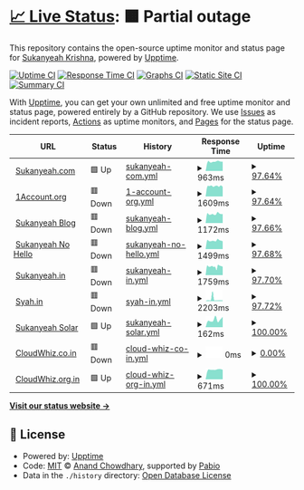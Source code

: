 # [📈 Live Status](https://status.sukanyeah.com): <!--live status--> **🟧 Partial outage**

This repository contains the open-source uptime monitor and status page for [Sukanyeah Krishna](www.sukanyeah.com), powered by [Upptime](https://github.com/upptime/upptime).

[![Uptime CI](https://github.com/Sukanyeah/upptime/workflows/Uptime%20CI/badge.svg)](https://github.com/Sukanyeah/upptime/actions?query=workflow%3A%22Uptime+CI%22)
[![Response Time CI](https://github.com/Sukanyeah/upptime/workflows/Response%20Time%20CI/badge.svg)](https://github.com/Sukanyeah/upptime/actions?query=workflow%3A%22Response+Time+CI%22)
[![Graphs CI](https://github.com/Sukanyeah/upptime/workflows/Graphs%20CI/badge.svg)](https://github.com/Sukanyeah/upptime/actions?query=workflow%3A%22Graphs+CI%22)
[![Static Site CI](https://github.com/Sukanyeah/upptime/workflows/Static%20Site%20CI/badge.svg)](https://github.com/Sukanyeah/upptime/actions?query=workflow%3A%22Static+Site+CI%22)
[![Summary CI](https://github.com/Sukanyeah/upptime/workflows/Summary%20CI/badge.svg)](https://github.com/Sukanyeah/upptime/actions?query=workflow%3A%22Summary+CI%22)

With [Upptime](https://upptime.js.org), you can get your own unlimited and free uptime monitor and status page, powered entirely by a GitHub repository. We use [Issues](https://github.com/Sukanyeah/upptime/issues) as incident reports, [Actions](https://github.com/Sukanyeah/upptime/actions) as uptime monitors, and [Pages](https://status.sukanyeah.com) for the status page.

<!--start: status pages-->
<!-- This summary is generated by Upptime (https://github.com/upptime/upptime) -->
<!-- Do not edit this manually, your changes will be overwritten -->
<!-- prettier-ignore -->
| URL | Status | History | Response Time | Uptime |
| --- | ------ | ------- | ------------- | ------ |
| <img alt="" src="https://icons.duckduckgo.com/ip3/www.sukanyeah.com.ico" height="13"> [Sukanyeah.com](https://www.sukanyeah.com) | 🟩 Up | [sukanyeah-com.yml](https://github.com/Sukanyeah/Uptime/commits/HEAD/history/sukanyeah-com.yml) | <details><summary><img alt="Response time graph" src="./graphs/sukanyeah-com/response-time-week.png" height="20"> 963ms</summary><br><a href="https://status.sukanyeah.com/history/sukanyeah-com"><img alt="Response time 841" src="https://img.shields.io/endpoint?url=https%3A%2F%2Fraw.githubusercontent.com%2FSukanyeah%2FUptime%2FHEAD%2Fapi%2Fsukanyeah-com%2Fresponse-time.json"></a><br><a href="https://status.sukanyeah.com/history/sukanyeah-com"><img alt="24-hour response time 1087" src="https://img.shields.io/endpoint?url=https%3A%2F%2Fraw.githubusercontent.com%2FSukanyeah%2FUptime%2FHEAD%2Fapi%2Fsukanyeah-com%2Fresponse-time-day.json"></a><br><a href="https://status.sukanyeah.com/history/sukanyeah-com"><img alt="7-day response time 963" src="https://img.shields.io/endpoint?url=https%3A%2F%2Fraw.githubusercontent.com%2FSukanyeah%2FUptime%2FHEAD%2Fapi%2Fsukanyeah-com%2Fresponse-time-week.json"></a><br><a href="https://status.sukanyeah.com/history/sukanyeah-com"><img alt="30-day response time 845" src="https://img.shields.io/endpoint?url=https%3A%2F%2Fraw.githubusercontent.com%2FSukanyeah%2FUptime%2FHEAD%2Fapi%2Fsukanyeah-com%2Fresponse-time-month.json"></a><br><a href="https://status.sukanyeah.com/history/sukanyeah-com"><img alt="1-year response time 841" src="https://img.shields.io/endpoint?url=https%3A%2F%2Fraw.githubusercontent.com%2FSukanyeah%2FUptime%2FHEAD%2Fapi%2Fsukanyeah-com%2Fresponse-time-year.json"></a></details> | <details><summary><a href="https://status.sukanyeah.com/history/sukanyeah-com">97.64%</a></summary><a href="https://status.sukanyeah.com/history/sukanyeah-com"><img alt="All-time uptime 96.18%" src="https://img.shields.io/endpoint?url=https%3A%2F%2Fraw.githubusercontent.com%2FSukanyeah%2FUptime%2FHEAD%2Fapi%2Fsukanyeah-com%2Fuptime.json"></a><br><a href="https://status.sukanyeah.com/history/sukanyeah-com"><img alt="24-hour uptime 83.50%" src="https://img.shields.io/endpoint?url=https%3A%2F%2Fraw.githubusercontent.com%2FSukanyeah%2FUptime%2FHEAD%2Fapi%2Fsukanyeah-com%2Fuptime-day.json"></a><br><a href="https://status.sukanyeah.com/history/sukanyeah-com"><img alt="7-day uptime 97.64%" src="https://img.shields.io/endpoint?url=https%3A%2F%2Fraw.githubusercontent.com%2FSukanyeah%2FUptime%2FHEAD%2Fapi%2Fsukanyeah-com%2Fuptime-week.json"></a><br><a href="https://status.sukanyeah.com/history/sukanyeah-com"><img alt="30-day uptime 82.27%" src="https://img.shields.io/endpoint?url=https%3A%2F%2Fraw.githubusercontent.com%2FSukanyeah%2FUptime%2FHEAD%2Fapi%2Fsukanyeah-com%2Fuptime-month.json"></a><br><a href="https://status.sukanyeah.com/history/sukanyeah-com"><img alt="1-year uptime 96.18%" src="https://img.shields.io/endpoint?url=https%3A%2F%2Fraw.githubusercontent.com%2FSukanyeah%2FUptime%2FHEAD%2Fapi%2Fsukanyeah-com%2Fuptime-year.json"></a></details>
| <img alt="" src="https://icons.duckduckgo.com/ip3/www.1account.org.ico" height="13"> [1Account.org](https://www.1account.org) | 🟥 Down | [1-account-org.yml](https://github.com/Sukanyeah/Uptime/commits/HEAD/history/1-account-org.yml) | <details><summary><img alt="Response time graph" src="./graphs/1-account-org/response-time-week.png" height="20"> 1609ms</summary><br><a href="https://status.sukanyeah.com/history/1-account-org"><img alt="Response time 925" src="https://img.shields.io/endpoint?url=https%3A%2F%2Fraw.githubusercontent.com%2FSukanyeah%2FUptime%2FHEAD%2Fapi%2F1-account-org%2Fresponse-time.json"></a><br><a href="https://status.sukanyeah.com/history/1-account-org"><img alt="24-hour response time 2137" src="https://img.shields.io/endpoint?url=https%3A%2F%2Fraw.githubusercontent.com%2FSukanyeah%2FUptime%2FHEAD%2Fapi%2F1-account-org%2Fresponse-time-day.json"></a><br><a href="https://status.sukanyeah.com/history/1-account-org"><img alt="7-day response time 1609" src="https://img.shields.io/endpoint?url=https%3A%2F%2Fraw.githubusercontent.com%2FSukanyeah%2FUptime%2FHEAD%2Fapi%2F1-account-org%2Fresponse-time-week.json"></a><br><a href="https://status.sukanyeah.com/history/1-account-org"><img alt="30-day response time 1182" src="https://img.shields.io/endpoint?url=https%3A%2F%2Fraw.githubusercontent.com%2FSukanyeah%2FUptime%2FHEAD%2Fapi%2F1-account-org%2Fresponse-time-month.json"></a><br><a href="https://status.sukanyeah.com/history/1-account-org"><img alt="1-year response time 925" src="https://img.shields.io/endpoint?url=https%3A%2F%2Fraw.githubusercontent.com%2FSukanyeah%2FUptime%2FHEAD%2Fapi%2F1-account-org%2Fresponse-time-year.json"></a></details> | <details><summary><a href="https://status.sukanyeah.com/history/1-account-org">97.64%</a></summary><a href="https://status.sukanyeah.com/history/1-account-org"><img alt="All-time uptime 96.15%" src="https://img.shields.io/endpoint?url=https%3A%2F%2Fraw.githubusercontent.com%2FSukanyeah%2FUptime%2FHEAD%2Fapi%2F1-account-org%2Fuptime.json"></a><br><a href="https://status.sukanyeah.com/history/1-account-org"><img alt="24-hour uptime 83.50%" src="https://img.shields.io/endpoint?url=https%3A%2F%2Fraw.githubusercontent.com%2FSukanyeah%2FUptime%2FHEAD%2Fapi%2F1-account-org%2Fuptime-day.json"></a><br><a href="https://status.sukanyeah.com/history/1-account-org"><img alt="7-day uptime 97.64%" src="https://img.shields.io/endpoint?url=https%3A%2F%2Fraw.githubusercontent.com%2FSukanyeah%2FUptime%2FHEAD%2Fapi%2F1-account-org%2Fuptime-week.json"></a><br><a href="https://status.sukanyeah.com/history/1-account-org"><img alt="30-day uptime 82.27%" src="https://img.shields.io/endpoint?url=https%3A%2F%2Fraw.githubusercontent.com%2FSukanyeah%2FUptime%2FHEAD%2Fapi%2F1-account-org%2Fuptime-month.json"></a><br><a href="https://status.sukanyeah.com/history/1-account-org"><img alt="1-year uptime 96.15%" src="https://img.shields.io/endpoint?url=https%3A%2F%2Fraw.githubusercontent.com%2FSukanyeah%2FUptime%2FHEAD%2Fapi%2F1-account-org%2Fuptime-year.json"></a></details>
| <img alt="" src="https://icons.duckduckgo.com/ip3/ml.sukanyeah.com.ico" height="13"> [Sukanyeah Blog](https://ml.sukanyeah.com) | 🟥 Down | [sukanyeah-blog.yml](https://github.com/Sukanyeah/Uptime/commits/HEAD/history/sukanyeah-blog.yml) | <details><summary><img alt="Response time graph" src="./graphs/sukanyeah-blog/response-time-week.png" height="20"> 1172ms</summary><br><a href="https://status.sukanyeah.com/history/sukanyeah-blog"><img alt="Response time 1118" src="https://img.shields.io/endpoint?url=https%3A%2F%2Fraw.githubusercontent.com%2FSukanyeah%2FUptime%2FHEAD%2Fapi%2Fsukanyeah-blog%2Fresponse-time.json"></a><br><a href="https://status.sukanyeah.com/history/sukanyeah-blog"><img alt="24-hour response time 1327" src="https://img.shields.io/endpoint?url=https%3A%2F%2Fraw.githubusercontent.com%2FSukanyeah%2FUptime%2FHEAD%2Fapi%2Fsukanyeah-blog%2Fresponse-time-day.json"></a><br><a href="https://status.sukanyeah.com/history/sukanyeah-blog"><img alt="7-day response time 1172" src="https://img.shields.io/endpoint?url=https%3A%2F%2Fraw.githubusercontent.com%2FSukanyeah%2FUptime%2FHEAD%2Fapi%2Fsukanyeah-blog%2Fresponse-time-week.json"></a><br><a href="https://status.sukanyeah.com/history/sukanyeah-blog"><img alt="30-day response time 1381" src="https://img.shields.io/endpoint?url=https%3A%2F%2Fraw.githubusercontent.com%2FSukanyeah%2FUptime%2FHEAD%2Fapi%2Fsukanyeah-blog%2Fresponse-time-month.json"></a><br><a href="https://status.sukanyeah.com/history/sukanyeah-blog"><img alt="1-year response time 1118" src="https://img.shields.io/endpoint?url=https%3A%2F%2Fraw.githubusercontent.com%2FSukanyeah%2FUptime%2FHEAD%2Fapi%2Fsukanyeah-blog%2Fresponse-time-year.json"></a></details> | <details><summary><a href="https://status.sukanyeah.com/history/sukanyeah-blog">97.66%</a></summary><a href="https://status.sukanyeah.com/history/sukanyeah-blog"><img alt="All-time uptime 98.02%" src="https://img.shields.io/endpoint?url=https%3A%2F%2Fraw.githubusercontent.com%2FSukanyeah%2FUptime%2FHEAD%2Fapi%2Fsukanyeah-blog%2Fuptime.json"></a><br><a href="https://status.sukanyeah.com/history/sukanyeah-blog"><img alt="24-hour uptime 83.62%" src="https://img.shields.io/endpoint?url=https%3A%2F%2Fraw.githubusercontent.com%2FSukanyeah%2FUptime%2FHEAD%2Fapi%2Fsukanyeah-blog%2Fuptime-day.json"></a><br><a href="https://status.sukanyeah.com/history/sukanyeah-blog"><img alt="7-day uptime 97.66%" src="https://img.shields.io/endpoint?url=https%3A%2F%2Fraw.githubusercontent.com%2FSukanyeah%2FUptime%2FHEAD%2Fapi%2Fsukanyeah-blog%2Fuptime-week.json"></a><br><a href="https://status.sukanyeah.com/history/sukanyeah-blog"><img alt="30-day uptime 99.36%" src="https://img.shields.io/endpoint?url=https%3A%2F%2Fraw.githubusercontent.com%2FSukanyeah%2FUptime%2FHEAD%2Fapi%2Fsukanyeah-blog%2Fuptime-month.json"></a><br><a href="https://status.sukanyeah.com/history/sukanyeah-blog"><img alt="1-year uptime 98.02%" src="https://img.shields.io/endpoint?url=https%3A%2F%2Fraw.githubusercontent.com%2FSukanyeah%2FUptime%2FHEAD%2Fapi%2Fsukanyeah-blog%2Fuptime-year.json"></a></details>
| <img alt="" src="https://icons.duckduckgo.com/ip3/nohello.sukanyeah.com.ico" height="13"> [Sukanyeah No Hello](https://nohello.sukanyeah.com) | 🟥 Down | [sukanyeah-no-hello.yml](https://github.com/Sukanyeah/Uptime/commits/HEAD/history/sukanyeah-no-hello.yml) | <details><summary><img alt="Response time graph" src="./graphs/sukanyeah-no-hello/response-time-week.png" height="20"> 1499ms</summary><br><a href="https://status.sukanyeah.com/history/sukanyeah-no-hello"><img alt="Response time 1267" src="https://img.shields.io/endpoint?url=https%3A%2F%2Fraw.githubusercontent.com%2FSukanyeah%2FUptime%2FHEAD%2Fapi%2Fsukanyeah-no-hello%2Fresponse-time.json"></a><br><a href="https://status.sukanyeah.com/history/sukanyeah-no-hello"><img alt="24-hour response time 1701" src="https://img.shields.io/endpoint?url=https%3A%2F%2Fraw.githubusercontent.com%2FSukanyeah%2FUptime%2FHEAD%2Fapi%2Fsukanyeah-no-hello%2Fresponse-time-day.json"></a><br><a href="https://status.sukanyeah.com/history/sukanyeah-no-hello"><img alt="7-day response time 1499" src="https://img.shields.io/endpoint?url=https%3A%2F%2Fraw.githubusercontent.com%2FSukanyeah%2FUptime%2FHEAD%2Fapi%2Fsukanyeah-no-hello%2Fresponse-time-week.json"></a><br><a href="https://status.sukanyeah.com/history/sukanyeah-no-hello"><img alt="30-day response time 1327" src="https://img.shields.io/endpoint?url=https%3A%2F%2Fraw.githubusercontent.com%2FSukanyeah%2FUptime%2FHEAD%2Fapi%2Fsukanyeah-no-hello%2Fresponse-time-month.json"></a><br><a href="https://status.sukanyeah.com/history/sukanyeah-no-hello"><img alt="1-year response time 1267" src="https://img.shields.io/endpoint?url=https%3A%2F%2Fraw.githubusercontent.com%2FSukanyeah%2FUptime%2FHEAD%2Fapi%2Fsukanyeah-no-hello%2Fresponse-time-year.json"></a></details> | <details><summary><a href="https://status.sukanyeah.com/history/sukanyeah-no-hello">97.68%</a></summary><a href="https://status.sukanyeah.com/history/sukanyeah-no-hello"><img alt="All-time uptime 96.15%" src="https://img.shields.io/endpoint?url=https%3A%2F%2Fraw.githubusercontent.com%2FSukanyeah%2FUptime%2FHEAD%2Fapi%2Fsukanyeah-no-hello%2Fuptime.json"></a><br><a href="https://status.sukanyeah.com/history/sukanyeah-no-hello"><img alt="24-hour uptime 83.73%" src="https://img.shields.io/endpoint?url=https%3A%2F%2Fraw.githubusercontent.com%2FSukanyeah%2FUptime%2FHEAD%2Fapi%2Fsukanyeah-no-hello%2Fuptime-day.json"></a><br><a href="https://status.sukanyeah.com/history/sukanyeah-no-hello"><img alt="7-day uptime 97.68%" src="https://img.shields.io/endpoint?url=https%3A%2F%2Fraw.githubusercontent.com%2FSukanyeah%2FUptime%2FHEAD%2Fapi%2Fsukanyeah-no-hello%2Fuptime-week.json"></a><br><a href="https://status.sukanyeah.com/history/sukanyeah-no-hello"><img alt="30-day uptime 82.29%" src="https://img.shields.io/endpoint?url=https%3A%2F%2Fraw.githubusercontent.com%2FSukanyeah%2FUptime%2FHEAD%2Fapi%2Fsukanyeah-no-hello%2Fuptime-month.json"></a><br><a href="https://status.sukanyeah.com/history/sukanyeah-no-hello"><img alt="1-year uptime 96.15%" src="https://img.shields.io/endpoint?url=https%3A%2F%2Fraw.githubusercontent.com%2FSukanyeah%2FUptime%2FHEAD%2Fapi%2Fsukanyeah-no-hello%2Fuptime-year.json"></a></details>
| <img alt="" src="https://icons.duckduckgo.com/ip3/www.sukanyeah.in.ico" height="13"> [Sukanyeah.in](https://www.sukanyeah.in) | 🟥 Down | [sukanyeah-in.yml](https://github.com/Sukanyeah/Uptime/commits/HEAD/history/sukanyeah-in.yml) | <details><summary><img alt="Response time graph" src="./graphs/sukanyeah-in/response-time-week.png" height="20"> 1759ms</summary><br><a href="https://status.sukanyeah.com/history/sukanyeah-in"><img alt="Response time 1543" src="https://img.shields.io/endpoint?url=https%3A%2F%2Fraw.githubusercontent.com%2FSukanyeah%2FUptime%2FHEAD%2Fapi%2Fsukanyeah-in%2Fresponse-time.json"></a><br><a href="https://status.sukanyeah.com/history/sukanyeah-in"><img alt="24-hour response time 2083" src="https://img.shields.io/endpoint?url=https%3A%2F%2Fraw.githubusercontent.com%2FSukanyeah%2FUptime%2FHEAD%2Fapi%2Fsukanyeah-in%2Fresponse-time-day.json"></a><br><a href="https://status.sukanyeah.com/history/sukanyeah-in"><img alt="7-day response time 1759" src="https://img.shields.io/endpoint?url=https%3A%2F%2Fraw.githubusercontent.com%2FSukanyeah%2FUptime%2FHEAD%2Fapi%2Fsukanyeah-in%2Fresponse-time-week.json"></a><br><a href="https://status.sukanyeah.com/history/sukanyeah-in"><img alt="30-day response time 1614" src="https://img.shields.io/endpoint?url=https%3A%2F%2Fraw.githubusercontent.com%2FSukanyeah%2FUptime%2FHEAD%2Fapi%2Fsukanyeah-in%2Fresponse-time-month.json"></a><br><a href="https://status.sukanyeah.com/history/sukanyeah-in"><img alt="1-year response time 1543" src="https://img.shields.io/endpoint?url=https%3A%2F%2Fraw.githubusercontent.com%2FSukanyeah%2FUptime%2FHEAD%2Fapi%2Fsukanyeah-in%2Fresponse-time-year.json"></a></details> | <details><summary><a href="https://status.sukanyeah.com/history/sukanyeah-in">97.70%</a></summary><a href="https://status.sukanyeah.com/history/sukanyeah-in"><img alt="All-time uptime 96.14%" src="https://img.shields.io/endpoint?url=https%3A%2F%2Fraw.githubusercontent.com%2FSukanyeah%2FUptime%2FHEAD%2Fapi%2Fsukanyeah-in%2Fuptime.json"></a><br><a href="https://status.sukanyeah.com/history/sukanyeah-in"><img alt="24-hour uptime 83.88%" src="https://img.shields.io/endpoint?url=https%3A%2F%2Fraw.githubusercontent.com%2FSukanyeah%2FUptime%2FHEAD%2Fapi%2Fsukanyeah-in%2Fuptime-day.json"></a><br><a href="https://status.sukanyeah.com/history/sukanyeah-in"><img alt="7-day uptime 97.70%" src="https://img.shields.io/endpoint?url=https%3A%2F%2Fraw.githubusercontent.com%2FSukanyeah%2FUptime%2FHEAD%2Fapi%2Fsukanyeah-in%2Fuptime-week.json"></a><br><a href="https://status.sukanyeah.com/history/sukanyeah-in"><img alt="30-day uptime 82.30%" src="https://img.shields.io/endpoint?url=https%3A%2F%2Fraw.githubusercontent.com%2FSukanyeah%2FUptime%2FHEAD%2Fapi%2Fsukanyeah-in%2Fuptime-month.json"></a><br><a href="https://status.sukanyeah.com/history/sukanyeah-in"><img alt="1-year uptime 96.14%" src="https://img.shields.io/endpoint?url=https%3A%2F%2Fraw.githubusercontent.com%2FSukanyeah%2FUptime%2FHEAD%2Fapi%2Fsukanyeah-in%2Fuptime-year.json"></a></details>
| <img alt="" src="https://icons.duckduckgo.com/ip3/www.syah.in.ico" height="13"> [Syah.in](https://www.syah.in) | 🟥 Down | [syah-in.yml](https://github.com/Sukanyeah/Uptime/commits/HEAD/history/syah-in.yml) | <details><summary><img alt="Response time graph" src="./graphs/syah-in/response-time-week.png" height="20"> 2203ms</summary><br><a href="https://status.sukanyeah.com/history/syah-in"><img alt="Response time 901" src="https://img.shields.io/endpoint?url=https%3A%2F%2Fraw.githubusercontent.com%2FSukanyeah%2FUptime%2FHEAD%2Fapi%2Fsyah-in%2Fresponse-time.json"></a><br><a href="https://status.sukanyeah.com/history/syah-in"><img alt="24-hour response time 2426" src="https://img.shields.io/endpoint?url=https%3A%2F%2Fraw.githubusercontent.com%2FSukanyeah%2FUptime%2FHEAD%2Fapi%2Fsyah-in%2Fresponse-time-day.json"></a><br><a href="https://status.sukanyeah.com/history/syah-in"><img alt="7-day response time 2203" src="https://img.shields.io/endpoint?url=https%3A%2F%2Fraw.githubusercontent.com%2FSukanyeah%2FUptime%2FHEAD%2Fapi%2Fsyah-in%2Fresponse-time-week.json"></a><br><a href="https://status.sukanyeah.com/history/syah-in"><img alt="30-day response time 1412" src="https://img.shields.io/endpoint?url=https%3A%2F%2Fraw.githubusercontent.com%2FSukanyeah%2FUptime%2FHEAD%2Fapi%2Fsyah-in%2Fresponse-time-month.json"></a><br><a href="https://status.sukanyeah.com/history/syah-in"><img alt="1-year response time 901" src="https://img.shields.io/endpoint?url=https%3A%2F%2Fraw.githubusercontent.com%2FSukanyeah%2FUptime%2FHEAD%2Fapi%2Fsyah-in%2Fresponse-time-year.json"></a></details> | <details><summary><a href="https://status.sukanyeah.com/history/syah-in">97.72%</a></summary><a href="https://status.sukanyeah.com/history/syah-in"><img alt="All-time uptime 96.15%" src="https://img.shields.io/endpoint?url=https%3A%2F%2Fraw.githubusercontent.com%2FSukanyeah%2FUptime%2FHEAD%2Fapi%2Fsyah-in%2Fuptime.json"></a><br><a href="https://status.sukanyeah.com/history/syah-in"><img alt="24-hour uptime 84.03%" src="https://img.shields.io/endpoint?url=https%3A%2F%2Fraw.githubusercontent.com%2FSukanyeah%2FUptime%2FHEAD%2Fapi%2Fsyah-in%2Fuptime-day.json"></a><br><a href="https://status.sukanyeah.com/history/syah-in"><img alt="7-day uptime 97.72%" src="https://img.shields.io/endpoint?url=https%3A%2F%2Fraw.githubusercontent.com%2FSukanyeah%2FUptime%2FHEAD%2Fapi%2Fsyah-in%2Fuptime-week.json"></a><br><a href="https://status.sukanyeah.com/history/syah-in"><img alt="30-day uptime 82.31%" src="https://img.shields.io/endpoint?url=https%3A%2F%2Fraw.githubusercontent.com%2FSukanyeah%2FUptime%2FHEAD%2Fapi%2Fsyah-in%2Fuptime-month.json"></a><br><a href="https://status.sukanyeah.com/history/syah-in"><img alt="1-year uptime 96.15%" src="https://img.shields.io/endpoint?url=https%3A%2F%2Fraw.githubusercontent.com%2FSukanyeah%2FUptime%2FHEAD%2Fapi%2Fsyah-in%2Fuptime-year.json"></a></details>
| <img alt="" src="https://icons.duckduckgo.com/ip3/solar.sukanyeah.com.ico" height="13"> [Sukanyeah Solar](https://solar.sukanyeah.com) | 🟩 Up | [sukanyeah-solar.yml](https://github.com/Sukanyeah/Uptime/commits/HEAD/history/sukanyeah-solar.yml) | <details><summary><img alt="Response time graph" src="./graphs/sukanyeah-solar/response-time-week.png" height="20"> 162ms</summary><br><a href="https://status.sukanyeah.com/history/sukanyeah-solar"><img alt="Response time 174" src="https://img.shields.io/endpoint?url=https%3A%2F%2Fraw.githubusercontent.com%2FSukanyeah%2FUptime%2FHEAD%2Fapi%2Fsukanyeah-solar%2Fresponse-time.json"></a><br><a href="https://status.sukanyeah.com/history/sukanyeah-solar"><img alt="24-hour response time 223" src="https://img.shields.io/endpoint?url=https%3A%2F%2Fraw.githubusercontent.com%2FSukanyeah%2FUptime%2FHEAD%2Fapi%2Fsukanyeah-solar%2Fresponse-time-day.json"></a><br><a href="https://status.sukanyeah.com/history/sukanyeah-solar"><img alt="7-day response time 162" src="https://img.shields.io/endpoint?url=https%3A%2F%2Fraw.githubusercontent.com%2FSukanyeah%2FUptime%2FHEAD%2Fapi%2Fsukanyeah-solar%2Fresponse-time-week.json"></a><br><a href="https://status.sukanyeah.com/history/sukanyeah-solar"><img alt="30-day response time 171" src="https://img.shields.io/endpoint?url=https%3A%2F%2Fraw.githubusercontent.com%2FSukanyeah%2FUptime%2FHEAD%2Fapi%2Fsukanyeah-solar%2Fresponse-time-month.json"></a><br><a href="https://status.sukanyeah.com/history/sukanyeah-solar"><img alt="1-year response time 174" src="https://img.shields.io/endpoint?url=https%3A%2F%2Fraw.githubusercontent.com%2FSukanyeah%2FUptime%2FHEAD%2Fapi%2Fsukanyeah-solar%2Fresponse-time-year.json"></a></details> | <details><summary><a href="https://status.sukanyeah.com/history/sukanyeah-solar">100.00%</a></summary><a href="https://status.sukanyeah.com/history/sukanyeah-solar"><img alt="All-time uptime 100.00%" src="https://img.shields.io/endpoint?url=https%3A%2F%2Fraw.githubusercontent.com%2FSukanyeah%2FUptime%2FHEAD%2Fapi%2Fsukanyeah-solar%2Fuptime.json"></a><br><a href="https://status.sukanyeah.com/history/sukanyeah-solar"><img alt="24-hour uptime 100.00%" src="https://img.shields.io/endpoint?url=https%3A%2F%2Fraw.githubusercontent.com%2FSukanyeah%2FUptime%2FHEAD%2Fapi%2Fsukanyeah-solar%2Fuptime-day.json"></a><br><a href="https://status.sukanyeah.com/history/sukanyeah-solar"><img alt="7-day uptime 100.00%" src="https://img.shields.io/endpoint?url=https%3A%2F%2Fraw.githubusercontent.com%2FSukanyeah%2FUptime%2FHEAD%2Fapi%2Fsukanyeah-solar%2Fuptime-week.json"></a><br><a href="https://status.sukanyeah.com/history/sukanyeah-solar"><img alt="30-day uptime 100.00%" src="https://img.shields.io/endpoint?url=https%3A%2F%2Fraw.githubusercontent.com%2FSukanyeah%2FUptime%2FHEAD%2Fapi%2Fsukanyeah-solar%2Fuptime-month.json"></a><br><a href="https://status.sukanyeah.com/history/sukanyeah-solar"><img alt="1-year uptime 100.00%" src="https://img.shields.io/endpoint?url=https%3A%2F%2Fraw.githubusercontent.com%2FSukanyeah%2FUptime%2FHEAD%2Fapi%2Fsukanyeah-solar%2Fuptime-year.json"></a></details>
| <img alt="" src="https://icons.duckduckgo.com/ip3/www.cloudwhiz.co.in.ico" height="13"> [CloudWhiz.co.in](https://www.cloudwhiz.co.in) | 🟥 Down | [cloud-whiz-co-in.yml](https://github.com/Sukanyeah/Uptime/commits/HEAD/history/cloud-whiz-co-in.yml) | <details><summary><img alt="Response time graph" src="./graphs/cloud-whiz-co-in/response-time-week.png" height="20"> 0ms</summary><br><a href="https://status.sukanyeah.com/history/cloud-whiz-co-in"><img alt="Response time 1312" src="https://img.shields.io/endpoint?url=https%3A%2F%2Fraw.githubusercontent.com%2FSukanyeah%2FUptime%2FHEAD%2Fapi%2Fcloud-whiz-co-in%2Fresponse-time.json"></a><br><a href="https://status.sukanyeah.com/history/cloud-whiz-co-in"><img alt="24-hour response time 0" src="https://img.shields.io/endpoint?url=https%3A%2F%2Fraw.githubusercontent.com%2FSukanyeah%2FUptime%2FHEAD%2Fapi%2Fcloud-whiz-co-in%2Fresponse-time-day.json"></a><br><a href="https://status.sukanyeah.com/history/cloud-whiz-co-in"><img alt="7-day response time 0" src="https://img.shields.io/endpoint?url=https%3A%2F%2Fraw.githubusercontent.com%2FSukanyeah%2FUptime%2FHEAD%2Fapi%2Fcloud-whiz-co-in%2Fresponse-time-week.json"></a><br><a href="https://status.sukanyeah.com/history/cloud-whiz-co-in"><img alt="30-day response time 1167" src="https://img.shields.io/endpoint?url=https%3A%2F%2Fraw.githubusercontent.com%2FSukanyeah%2FUptime%2FHEAD%2Fapi%2Fcloud-whiz-co-in%2Fresponse-time-month.json"></a><br><a href="https://status.sukanyeah.com/history/cloud-whiz-co-in"><img alt="1-year response time 1312" src="https://img.shields.io/endpoint?url=https%3A%2F%2Fraw.githubusercontent.com%2FSukanyeah%2FUptime%2FHEAD%2Fapi%2Fcloud-whiz-co-in%2Fresponse-time-year.json"></a></details> | <details><summary><a href="https://status.sukanyeah.com/history/cloud-whiz-co-in">0.00%</a></summary><a href="https://status.sukanyeah.com/history/cloud-whiz-co-in"><img alt="All-time uptime 93.38%" src="https://img.shields.io/endpoint?url=https%3A%2F%2Fraw.githubusercontent.com%2FSukanyeah%2FUptime%2FHEAD%2Fapi%2Fcloud-whiz-co-in%2Fuptime.json"></a><br><a href="https://status.sukanyeah.com/history/cloud-whiz-co-in"><img alt="24-hour uptime 0.00%" src="https://img.shields.io/endpoint?url=https%3A%2F%2Fraw.githubusercontent.com%2FSukanyeah%2FUptime%2FHEAD%2Fapi%2Fcloud-whiz-co-in%2Fuptime-day.json"></a><br><a href="https://status.sukanyeah.com/history/cloud-whiz-co-in"><img alt="7-day uptime 0.00%" src="https://img.shields.io/endpoint?url=https%3A%2F%2Fraw.githubusercontent.com%2FSukanyeah%2FUptime%2FHEAD%2Fapi%2Fcloud-whiz-co-in%2Fuptime-week.json"></a><br><a href="https://status.sukanyeah.com/history/cloud-whiz-co-in"><img alt="30-day uptime 61.55%" src="https://img.shields.io/endpoint?url=https%3A%2F%2Fraw.githubusercontent.com%2FSukanyeah%2FUptime%2FHEAD%2Fapi%2Fcloud-whiz-co-in%2Fuptime-month.json"></a><br><a href="https://status.sukanyeah.com/history/cloud-whiz-co-in"><img alt="1-year uptime 93.38%" src="https://img.shields.io/endpoint?url=https%3A%2F%2Fraw.githubusercontent.com%2FSukanyeah%2FUptime%2FHEAD%2Fapi%2Fcloud-whiz-co-in%2Fuptime-year.json"></a></details>
| <img alt="" src="https://icons.duckduckgo.com/ip3/www.cloudwhiz.org.in.ico" height="13"> [CloudWhiz.org.in](https://www.cloudwhiz.org.in) | 🟩 Up | [cloud-whiz-org-in.yml](https://github.com/Sukanyeah/Uptime/commits/HEAD/history/cloud-whiz-org-in.yml) | <details><summary><img alt="Response time graph" src="./graphs/cloud-whiz-org-in/response-time-week.png" height="20"> 671ms</summary><br><a href="https://status.sukanyeah.com/history/cloud-whiz-org-in"><img alt="Response time 879" src="https://img.shields.io/endpoint?url=https%3A%2F%2Fraw.githubusercontent.com%2FSukanyeah%2FUptime%2FHEAD%2Fapi%2Fcloud-whiz-org-in%2Fresponse-time.json"></a><br><a href="https://status.sukanyeah.com/history/cloud-whiz-org-in"><img alt="24-hour response time 660" src="https://img.shields.io/endpoint?url=https%3A%2F%2Fraw.githubusercontent.com%2FSukanyeah%2FUptime%2FHEAD%2Fapi%2Fcloud-whiz-org-in%2Fresponse-time-day.json"></a><br><a href="https://status.sukanyeah.com/history/cloud-whiz-org-in"><img alt="7-day response time 671" src="https://img.shields.io/endpoint?url=https%3A%2F%2Fraw.githubusercontent.com%2FSukanyeah%2FUptime%2FHEAD%2Fapi%2Fcloud-whiz-org-in%2Fresponse-time-week.json"></a><br><a href="https://status.sukanyeah.com/history/cloud-whiz-org-in"><img alt="30-day response time 692" src="https://img.shields.io/endpoint?url=https%3A%2F%2Fraw.githubusercontent.com%2FSukanyeah%2FUptime%2FHEAD%2Fapi%2Fcloud-whiz-org-in%2Fresponse-time-month.json"></a><br><a href="https://status.sukanyeah.com/history/cloud-whiz-org-in"><img alt="1-year response time 879" src="https://img.shields.io/endpoint?url=https%3A%2F%2Fraw.githubusercontent.com%2FSukanyeah%2FUptime%2FHEAD%2Fapi%2Fcloud-whiz-org-in%2Fresponse-time-year.json"></a></details> | <details><summary><a href="https://status.sukanyeah.com/history/cloud-whiz-org-in">100.00%</a></summary><a href="https://status.sukanyeah.com/history/cloud-whiz-org-in"><img alt="All-time uptime 99.98%" src="https://img.shields.io/endpoint?url=https%3A%2F%2Fraw.githubusercontent.com%2FSukanyeah%2FUptime%2FHEAD%2Fapi%2Fcloud-whiz-org-in%2Fuptime.json"></a><br><a href="https://status.sukanyeah.com/history/cloud-whiz-org-in"><img alt="24-hour uptime 100.00%" src="https://img.shields.io/endpoint?url=https%3A%2F%2Fraw.githubusercontent.com%2FSukanyeah%2FUptime%2FHEAD%2Fapi%2Fcloud-whiz-org-in%2Fuptime-day.json"></a><br><a href="https://status.sukanyeah.com/history/cloud-whiz-org-in"><img alt="7-day uptime 100.00%" src="https://img.shields.io/endpoint?url=https%3A%2F%2Fraw.githubusercontent.com%2FSukanyeah%2FUptime%2FHEAD%2Fapi%2Fcloud-whiz-org-in%2Fuptime-week.json"></a><br><a href="https://status.sukanyeah.com/history/cloud-whiz-org-in"><img alt="30-day uptime 100.00%" src="https://img.shields.io/endpoint?url=https%3A%2F%2Fraw.githubusercontent.com%2FSukanyeah%2FUptime%2FHEAD%2Fapi%2Fcloud-whiz-org-in%2Fuptime-month.json"></a><br><a href="https://status.sukanyeah.com/history/cloud-whiz-org-in"><img alt="1-year uptime 99.98%" src="https://img.shields.io/endpoint?url=https%3A%2F%2Fraw.githubusercontent.com%2FSukanyeah%2FUptime%2FHEAD%2Fapi%2Fcloud-whiz-org-in%2Fuptime-year.json"></a></details>

<!--end: status pages-->

[**Visit our status website →**](https://status.sukanyeah.com)

## 📄 License

- Powered by: [Upptime](https://github.com/upptime/upptime)
- Code: [MIT](./LICENSE) © [Anand Chowdhary](https://anandchowdhary.com), supported by [Pabio](https://pabio.com)
- Data in the `./history` directory: [Open Database License](https://opendatacommons.org/licenses/odbl/1-0/)
